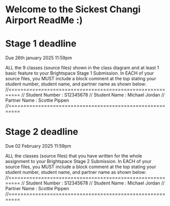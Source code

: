 # Welcome to the Sickest Changi Airport ReadMe :)



# Stage 1 deadline 
Due 26th january 2025 11:59pm

ALL the 9 classes (source files) shown in the class diagram and at least 1 basic feature
to your Brightspace Stage 1 Submission.
In EACH of your source files, you MUST include a block comment at the top stating your
student number, student name, and partner name as shown below:
//==========================================================
// Student Number : S12345678
// Student Name : Michael Jordan
// Partner Name : Scottie Pippen
//==========================================================


# Stage 2 deadline
Due 02 February 2025 11:59pm

ALL the classes (source files) that you have written for the whole assignment to your
Brightspace Stage 2 Submission.
In EACH of your source files, you MUST include a block comment at the top stating your
student number, student name, and partner name as shown below:
//==========================================================
// Student Number : S12345678
// Student Name : Michael Jordan
// Partner Name : Scottie Pippen
//==========================================================

